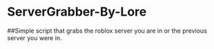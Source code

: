 # ServerGrabber-By-Lore

##Simple script that grabs the roblox server you are in or the previous server you were in.
